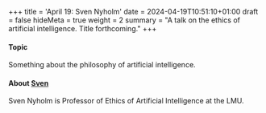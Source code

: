 +++
title = 'April 19: Sven Nyholm'
date = 2024-04-19T10:51:10+01:00
draft = false
hideMeta = true
weight = 2
summary = "A talk on the ethics of artificial intelligence. Title forthcoming."
+++


#### Topic
Something about the philosophy of artificial intelligence.  

#### About [Sven](https://philpeople.org/profiles/sven-nyholm)
Sven Nyholm is Professor of Ethics of Artificial Intelligence at the LMU. 